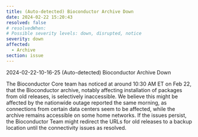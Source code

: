 ```yaml
---
title: (Auto-detected) Bioconductor Archive Down
date: 2024-02-22 15:20:43
resolved: false
# resolvedWhen: 
# Possible severity levels: down, disrupted, notice
severity: down
affected:
  - Archive
section: issue
---
```


2024-02-22-10-16-25 (Auto-detected) Bioconductor Archive Down

The Bioconductor Core team has noticed at around 10:30 AM ET on Feb 22, that the Bioconductor archive, notably affecting installation of packages from old releases, is selectively inaccessible. We believe this might be affected by the nationwide outage reported the same morning, as connections from certain data centers seem to be affected, while the archive remains accessible on some home networks. If the issues persist, the Bioconductor Team might redirect the URLs for old releases to a backup location until the connectivity issues as resolved.
